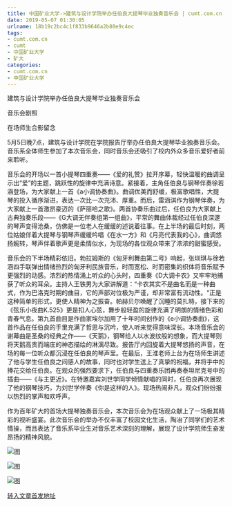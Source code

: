 ```yaml
---
title: 中国矿业大学->建筑与设计学院举办任伯良大提琴毕业独奏音乐会 | cumt.com.cn
date: 2019-05-07 01:30:05
urlname: 18b19c2bc4c1f833b9646a2b80e9c4ec
tags: 
- cumt.com.cn
- cumt
- 中国矿业大学
- 矿大
categories:
- cumt.com.cn
- 中国矿业大学
---
```


建筑与设计学院举办任伯良大提琴毕业独奏音乐会

音乐会剧照

在场师生合影留念

5月5日晚7点，建筑与设计学院在学院报告厅举办任伯良大提琴毕业独奏音乐会。音乐系全体师生参加了本次音乐会，同时音乐会还吸引了校内外众多音乐爱好者前来聆听。

音乐会的开场以一首小提琴四重奏——《爱的礼赞》拉开序幕，轻快温暖的曲调呈示出“爱”的主题，跳跃性的旋律中充满诗意。紧接着，主角任伯良与钢琴伴奏徐若涵登场，为大家献上一首《a小调协奏曲》。曲调优美而舒缓，极富歌唱性，大提琴的投入循序渐进，表达一次比一次充沛、厚重。而后，雷涵淇作为钢琴伴奏，为大家献上一首激昂豪迈的《萨丽哈之歌》。两首协奏乐曲过后，任伯良为大家献上古典独奏乐段——《G大调无伴奏组第一组曲》，平常的舞曲体裁经过任伯良深邃的琴声变得沧桑，仿佛是一位老人在缓缓的述说着往事。在上半场的最后时刻，两位姑娘伴着大提琴与钢琴声缓缓吟唱《在水一方》和《月亮代表我的心》，曲调悠扬婉转，琴声伴着歌声更是柔情似水，为现场的各位观众带来了浓浓的甜蜜感受。

音乐会的下半场精彩依旧。勃拉姆斯的《匈牙利舞曲第二号》响起，张圳琪与徐若涵四手联弹出情绪热烈的匈牙利民族音乐，时而宽松、时而密集的织体将音乐赋予更强烈的动感。浓烈的热情涌上听众的心头时，四重奏《D大调卡农》又牢牢地捕获了听众的耳朵。主持人王铁男为大家讲解道：“卡农其实不是曲名而是一种曲式，作为巴洛克时期的曲目，它的声部对位极为严谨，却非常富有流动性。“正是这种简单的形式，更使人精神为之振奋。帕赫贝尔唤醒了沉睡的莫扎特，接下来的《弦乐小夜曲K.525》更是扣人心弦，舞步般轻盈的旋律充满了明朗的情绪色彩和青春气息。第九首曲目是作曲家埃尔加用了十年时间创作的《e小调协奏曲》，这首作品在任伯良的手里充满了哲思与沉吟，使人听来觉得意味深长。本场音乐会的谢幕曲是圣桑的经典之作——《天鹅》，钢琴给人以水波纹般的想象，而大提琴则将天鹅高贵而端庄的神态描绘的淋漓尽致。报告厅内回旋着大提琴悠扬的声音，在场的每一位听众都沉浸在任伯良的琴声里。在最后，王淮老师上台为在场师生讲述了他与学生任伯良之间感人的故事，同时也对学生送上了真挚的祝福，并将手中的捧花交给任伯良。在观众的强烈要求下，任伯良与四重奏乐团再奏泰坦尼克号中的插曲——《与主更近》。在特邀嘉宾刘世学同学倾情献唱的同时，任伯良再次展现了他的钢琴技巧，为刘世学伴奏《你是这样的人》。现场热闹非凡，观众们纷纷报以热烈的掌声和欢呼声。

作为百年矿大的首场大提琴独奏音乐会，本次音乐会为在场观众献上了一场极其精彩的视听盛宴。此次音乐会的举办不仅丰富了校园文化生活，陶冶了同学们的艺术情操，而且表达了音乐系毕业生对音乐艺术深刻的理解，展现了设计学院师生奋发昂扬的精神风貌。

![图](http://xwzx.cumt.edu.cn/_upload/article/images/ef/66/eb94a1e6431d883027236287cc5f/29b32f68-f0fb-4337-a8f3-3236f95aa1ff.jpg)

![图](http://xwzx.cumt.edu.cn/_upload/article/images/ef/66/eb94a1e6431d883027236287cc5f/d05f25c6-a61a-4450-befb-666fcc167fc5.jpg)

![图](http://xwzx.cumt.edu.cn/_upload/article/images/ef/66/eb94a1e6431d883027236287cc5f/bc79e3eb-9230-49fd-ab9a-8b124d64351a.jpg)

[转入文章首发地址](http://xwzx.cumt.edu.cn/fd/3b/c523a523579/page.htm)
